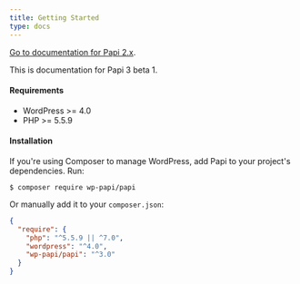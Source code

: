 ```yaml
---
title: Getting Started
type: docs
---
```


[Go to documentation for Papi 2.x](/docs-2.x/).

This is documentation for Papi 3 beta 1.

#### Requirements

- WordPress >= 4.0
- PHP >= 5.5.9

#### Installation

If you're using Composer to manage WordPress, add Papi to your project's dependencies. Run:

```
$ composer require wp-papi/papi
```

Or manually add it to your `composer.json`:

```json
{
  "require": {
    "php": "^5.5.9 || ^7.0",
    "wordpress": "^4.0",
    "wp-papi/papi": "^3.0"
  }
}
```
